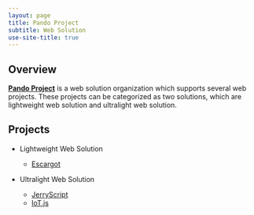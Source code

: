 ```yaml
---
layout: page
title: Pando Project
subtitle: Web Solution
use-site-title: true
---
```


## Overview

**[Pando Project](https://github.com/pando-project)** is a web solution organization which supports several web projects. These projects can be categorized as two solutions, which are lightweight web solution and ultralight web solution.

## Projects

* Lightweight Web Solution
  * [Escargot](https://github.com/pando-project/escargot)

* Ultralight Web Solution
  * [JerryScript](http://jerryscript.net)
  * [IoT.js](http://iotjs.net)
